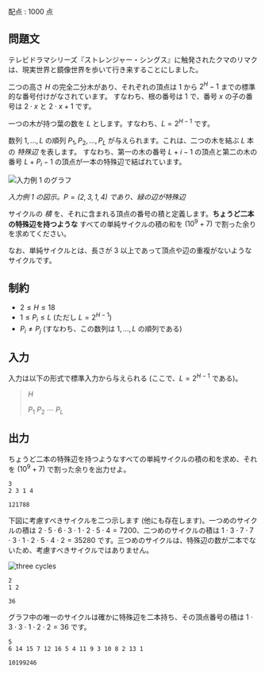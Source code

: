 配点 : $1000$ 点

## 問題文

テレビドラマシリーズ『ストレンジャー・シングス』に触発されたクマのリマクは、現実世界と鏡像世界を歩いて行き来することにしました。

二つの高さ $H$ の完全二分木があり、それぞれの頂点は $1$ から $2^H-1$ までの標準的な番号付けがなされています。
すなわち、根の番号は $1$ で、番号 $x$ の子の番号は $2 \cdot x$ と $2 \cdot x + 1$ です。

一つの木が持つ葉の数を $L$ とします。すなわち、$L = 2^{H-1}$ です。

数列 $1, \ldots, L$ の順列 $P_1, P_2, \ldots, P_L$ が与えられます。これは、二つの木を結ぶ $L$ 本の *特殊辺* を表します。
すなわち、第一の木の番号 $L+i-1$ の頂点と第二の木の番号 $L+P_i-1$ の頂点が一本の特殊辺で結ばれています。

![入力例 1 のグラフ](https://img.atcoder.jp/agc047/nice_wide_example.png)

*入力例 1 の図示。$P = (2, 3, 1, 4)$ であり、緑の辺が特殊辺*

サイクルの *積* を、それに含まれる頂点の番号の積と定義します。**ちょうど二本の特殊辺を持つような** すべての単純サイクルの積の和を $(10^9+7)$ で割った余りを求めてください。

なお、単純サイクルとは、長さが $3$ 以上であって頂点や辺の重複がないようなサイクルです。

## 制約

- $2 \leq H \leq 18$
- $1 \leq P_i \leq L$ (ただし $L = 2^{H-1}$)
- $P_i \neq P_j$ (すなわち、この数列は $1, \ldots, L$ の順列である)

## 入力

入力は以下の形式で標準入力から与えられる (ここで、$L = 2^{H-1}$ である)。

> $H$
> 
> $P_1$ $P_2$ $\cdots$ $P_L$

## 出力

ちょうど二本の特殊辺を持つようなすべての単純サイクルの積の和を求め、それを $(10^9+7)$ で割った余りを出力せよ。

```input1
3
2 3 1 4
```

```output1
121788
```

下図に考慮すべきサイクルを二つ示します (他にも存在します)。一つめのサイクルの積は $2 \cdot 5 \cdot 6 \cdot 3 \cdot 1 \cdot 2 \cdot 5 \cdot 4 = 7200$、二つめのサイクルの積は $1 \cdot 3 \cdot 7 \cdot 7 \cdot 3 \cdot 1 \cdot 2 \cdot 5 \cdot 4 \cdot 2 = 35280$ です。三つめのサイクルは、特殊辺の数が二本でないため、考慮すべきサイクルではありません。

![three cycles](https://img.atcoder.jp/agc047/3_trees_font.png)

```input2
2
1 2
```

```output2
36
```

グラフ中の唯一のサイクルは確かに特殊辺を二本持ち、その頂点番号の積は $1 \cdot 3 \cdot 3 \cdot 1 \cdot 2 \cdot 2 = 36$ です。

```input3
5
6 14 15 7 12 16 5 4 11 9 3 10 8 2 13 1
```

```output3
10199246
```